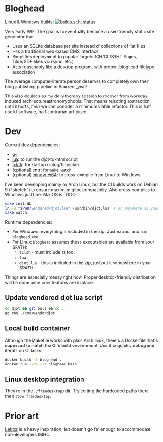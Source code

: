 # Bloghead

Linux & Windows builds: [![builds.sr.ht status](https://builds.sr.ht/~nhanb/bloghead/commits/master/.build.yml.svg)](https://builds.sr.ht/~nhanb/bloghead/commits/master/.build.yml?)

Very early WIP.
The goal is to eventually become a user-friendly static site generator that:

- Uses an SQLite database per site instead of collections of flat files
- Has a traditional web-based CMS interface
- Simplifies deployment to popular targets (GH/GL/SRHT Pages, Tilde/SDF-likes via rsync, etc.)
- Acts reasonably like a desktop program, with proper .bloghead filetype association

The average computer-literate person deserves to completely own their blog
publishing pipeline in $current_year!

This also doubles as my daily therapy session to recover from workday-induced
architectureastronomyphobia. That means rejecting abstraction until it hurts,
_then_ we can consider a minimum viable refactor. This is half useful software,
half contrarian art piece.

# Dev

Current dev dependencies:

- [go](https://go.dev/)
- [lua](https://www.lua.org/): to run the djot-to-html script
- [tcl/tk](https://archlinux.org/packages/extra/x86_64/tk/): for startup dialog/filepicker
- (optional) [entr](https://eradman.com/entrproject/): for `make watch`
- (optional) [mingw-w64](https://archlinux.org/groups/x86_64/mingw-w64/): to
  cross-compile from Linux to Windows.

I've been developing mainly on Arch Linux, but the CI builds work on Debian 9
("stretch") to ensure maximum glibc compatibiliy. Also cross-compiles to
Windows just fine. MacOS is TODO.

```sh
make init-db
ln -s "$PWD/vendored/djot.lua" /usr/bin/djot.lua  # or anywhere in your $PATH
make watch
```

Runtime dependencies:

- For Windows: everything is included in the zip. Just extract and run `bloghead.exe`.
- For Linux: `bloghead` assumes these executables are available from your $PATH:
  + `tclsh` - must include `tk` too.
  + `lua`
  + `djot.lua` - this is included in the zip, just put it somewhere in your $PATH.

Things are especially messy right now. Proper desktop-friendly distribution
will be done once core features are in place.

## Update vendored djot lua script

```sh
cd djot && git pull && cd ..
go run ./cmd/vendordjot
```

## Local build container

Although the Makefile works with plain Arch linux, there's a Dockerfile that's
supposed to match the CI's build environment. Use it to quickly debug and
iterate on CI tasks:

```sh
docker build -t bloghead .
docker run --rm -it bloghead bash
```

## Linux desktop integration

They're in the `./freedesktop/` dir.
Try editing the hardcoded paths there then `stow freedesktop`.

# Prior art

[Lektor](https://www.getlektor.com/) is a heavy inspiration, but doesn't go far
enough to accommodate non-developers IMHO.
